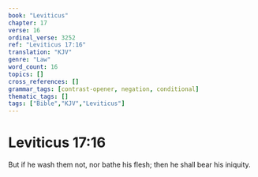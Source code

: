 ```yaml
---
book: "Leviticus"
chapter: 17
verse: 16
ordinal_verse: 3252
ref: "Leviticus 17:16"
translation: "KJV"
genre: "Law"
word_count: 16
topics: []
cross_references: []
grammar_tags: [contrast-opener, negation, conditional]
thematic_tags: []
tags: ["Bible","KJV","Leviticus"]
---
```


# Leviticus 17:16

But if he wash them not, nor bathe his flesh; then he shall bear his iniquity.
